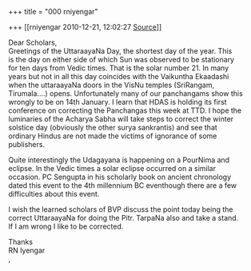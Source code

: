 +++
title = "000 rniyengar"

+++
[[rniyengar	2010-12-21, 12:02:27 [Source](https://groups.google.com/g/bvparishat/c/bWrgFGdPBt8)]]



Dear Scholars,  
Greetings of the UttaraayaNa Day, the shortest day of the year. This  
is the day on either side of which Sun was observed to be stationary  
for ten days from Vedic times. That is the solar number 21. In many  
years but not in all this day coincides with the Vaikuntha Ekaadashi  
when the uttaraayaNa doors in the VisNu temples (SriRangam,  
Tirumala....) opens. Unfortunately many of our panchangams show this  
wrongly to be on 14th January. I learn that HDAS is holding its first  
conference on correcting the Panchangas this week at TTD. I hope the  
luminaries of the Acharya Sabha will take steps to correct the winter  
solstice day (obviously the other surya sankrantis) and see that  
ordinary Hindus are not made the victims of ignorance of some  
publishers.  
  
Quite interestingly the Udagayana is happening on a PourNima and  
eclipse. In the Vedic times a solar eclipse occurred on a similar  
occasion. PC Sengupta in his scholarly book on ancient chronology  
dated this event to the 4th millennium BC eventhough there are a few  
difficulties about this event.  
  
I wish the learned scholars of BVP discuss the point today being the  
correct UttaraayaNa for doing the Pitr. TarpaNa also and take a stand.  
If I am wrong I like to be corrected.  
  
Thanks  
RN Iyengar  
,

